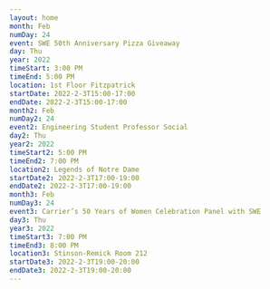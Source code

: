 ```yaml
---
layout: home
month: Feb
numDay: 24
event: SWE 50th Anniversary Pizza Giveaway
day: Thu
year: 2022
timeStart: 3:00 PM
timeEnd: 5:00 PM
location: 1st Floor Fitzpatrick
startDate: 2022-2-3T15:00-17:00
endDate: 2022-2-3T15:00-17:00
month2: Feb
numDay2: 24
event2: Engineering Student Professor Social
day2: Thu
year2: 2022
timeStart2: 5:00 PM
timeEnd2: 7:00 PM
location2: Legends of Notre Dame
startDate2: 2022-2-3T17:00-19:00
endDate2: 2022-2-3T17:00-19:00
month3: Feb
numDay3: 24
event3: Carrier’s 50 Years of Women Celebration Panel with SWE
day3: Thu
year3: 2022
timeStart3: 7:00 PM
timeEnd3: 8:00 PM
location3: Stinson-Remick Room 212
startDate3: 2022-2-3T19:00-20:00
endDate3: 2022-2-3T19:00-20:00
---
```

